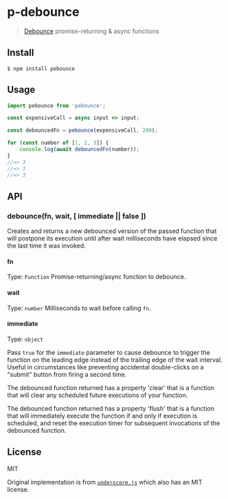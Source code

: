 # p-debounce

> [Debounce](https://css-tricks.com/debouncing-throttling-explained-examples/) promise-returning & async functions

## Install

```
$ npm install pebounce
```

## Usage

```js
import pebounce from 'pebounce';

const expensiveCall = async input => input;

const debouncedFn = pebounce(expensiveCall, 200);

for (const number of [1, 2, 3]) {
	console.log(await debouncedFn(number));
}
//=> 3
//=> 3
//=> 3
```
## API

### debounce(fn, wait, [ immediate || false ])

  Creates and returns a new debounced version of the passed function that
  will postpone its execution until after wait milliseconds have elapsed
  since the last time it was invoked.

#### fn
Type: `Function`
Promise-returning/async function to debounce.

#### wait
Type: `number`
Milliseconds to wait before calling `fn`.

#### immediate
Type: `object`

  Pass `true` for the `immediate` parameter to cause debounce to trigger
  the function on the leading edge instead of the trailing edge of the wait
  interval. Useful in circumstances like preventing accidental double-clicks
  on a "submit" button from firing a second time.

  The debounced function returned has a property 'clear' that is a 
  function that will clear any scheduled future executions of your function.

  The debounced function returned has a property 'flush' that is a 
  function that will immediately execute the function if and only if execution is scheduled,
  and reset the execution timer for subsequent invocations of the debounced
  function.

## License

  MIT

  Original implementation is from [`underscore.js`](http://underscorejs.org/)
  which also has an MIT license.

